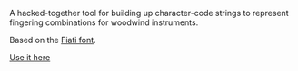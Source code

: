 A hacked-together tool for building up character-code strings to represent fingering combinations for woodwind instruments.

Based on the [Fiati font](https://github.com/eduardomourar/fiati).

[Use it here](https://fiati-fingerings-builder.netlify.app/)

